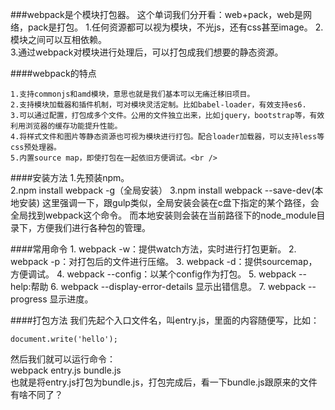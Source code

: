 ###webpack是个模块打包器。
这个单词我们分开看：web+pack，web是网络，pack是打包。
    1.任何资源都可以视为模块，不光js，还有css甚至image。
    2.模块之间可以互相依赖。<br />
    3.通过webpack对模块进行处理后，可以打包成我们想要的静态资源。

####webpack的特点

    1.支持commonjs和amd模块，意思也就是我们基本可以无痛迁移旧项目。
    2.支持模块加载器和插件机制，可对模块灵活定制。比如babel-loader，有效支持es6.
    3.可以通过配置，打包成多个文件。公用的文件独立出来，比如jquery，bootstrap等，有效利用浏览器的缓存功能提升性能。
    4.将样式文件和图片等静态资源也可视为模块进行打包。配合loader加载器，可以支持less等css预处理器。
    5.内置source map，即使打包在一起依旧方便调试。<br />

####安装方法
    1.先预装npm。<br />
    2.npm install webpack -g（全局安装）
    3.npm install webpack --save-dev(本地安装)
这里强调一下，跟gulp类似，全局安装会装在c盘下指定的某个路径，会全局找到webpack这个命令。
而本地安装则会装在当前路径下的node_module目录下，方便我们进行各种包的管理。

####常用命令
     1.  webpack -w：提供watch方法，实时进行打包更新。
     2.  webpack -p：对打包后的文件进行压缩。
     3.  webpack -d：提供sourcemap，方便调试。
     4.  webpack --config：以某个config作为打包。
     5.  webpack --help:帮助
     6.  webpack --display-error-details 显示出错信息。
     7.  webpack --progress 显示进度。

####打包方法
我们先起个入口文件名，叫entry.js，里面的内容随便写，比如：

```
document.write('hello');
```
然后我们就可以运行命令：<br />
webpack entry.js bundle.js <br />
也就是将entry.js打包为bundle.js，打包完成后，看一下bundle.js跟原来的文件有啥不同了？





